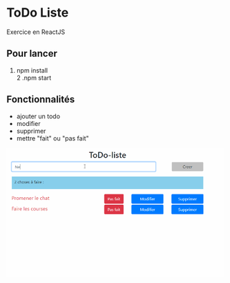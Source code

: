 # ToDo Liste

Exercice en ReactJS

## Pour lancer
1. npm install <br />
2 .npm start

## Fonctionnalités
- ajouter un todo
- modifier
- supprimer
- mettre "fait" ou "pas fait"

![](/gif/show.gif)